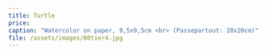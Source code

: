 ```yaml
---
title: Turtle
price:
caption: "Watercolor on paper, 9,5x9,5cm <br> (Passepartout: 20x20cm)" 
file: /assets/images/00tier4.jpg
---
```

